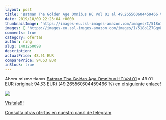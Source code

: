 ```yaml
---
layout: post
title: 'Batman The Golden Age Omnibus HC Vol 01 al 49.265560604459466 % de descuento'
date: 2019/10/09 22:23:04 +0000
thumbnailImage: 'https://images-eu.ssl-images-amazon.com/images/I/518o1Z7GqyL._SL200_.jpg'
images: [ 'https://images-eu.ssl-images-amazon.com/images/I/518o1Z7GqyL._SL200_.jpg' ]
comments: true
category: ofertas
author: ring
slug: 1401260098
description:
actualPrice: 48.01 EUR
comparePrice: 94.63 EUR
inStock: true
---
```


Ahora mismo tienes [Batman The Golden Age Omnibus HC Vol 01](https://www.amazon.com/dp/1401260098/?tag=redken08-20) a 48.01 EUR (original: 94.63 EUR) (49.265560604459466 %) en el siguiente enlace!

[![](https://images-eu.ssl-images-amazon.com/images/I/518o1Z7GqyL._SL200_.jpg)](https://www.amazon.com/dp/1401260098/?tag=redken08-20)

[Visítala!!!](https://www.amazon.com/dp/1401260098/?tag=redken08-20)

[Consulta otras ofertas en nuestro canal de telegram](https://t.me/s/ofertas25)
